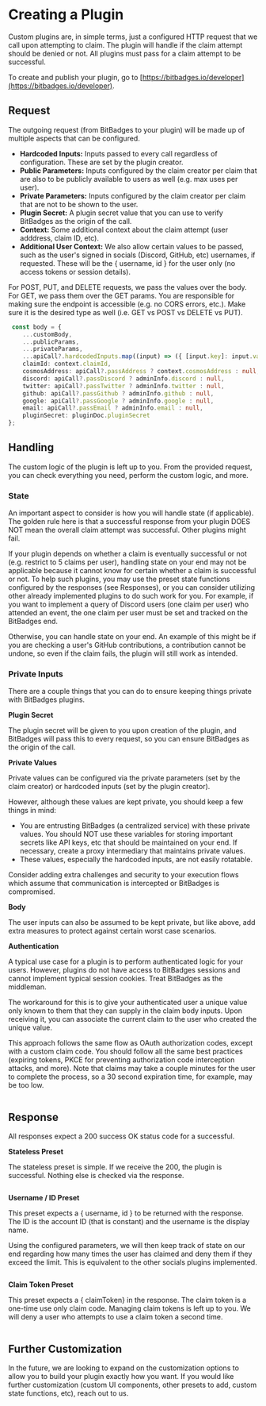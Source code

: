 # Creating a Plugin

Custom plugins are, in simple terms, just a configured HTTP request that we call upon attempting to claim. The plugin will handle if the claim attempt should be denied or not. All plugins must pass for a claim attempt to be successful.

To create and publish your plugin, go to [https://bitbadges.io/developer](https://bitbadges.io/developer).

## **Request**

The outgoing request (from BitBadges to your plugin) will be made up of multiple aspects that can be configured.

* **Hardcoded Inputs:** Inputs passed to every call regardless of configuration. These are set by the plugin creator.
* **Public Parameters:** Inputs configured by the claim creator per claim that are also to be publicly available to users as well (e.g. max uses per user).
* **Private Parameters:** Inputs configured by the claim creator per claim that are not to be shown to the user.
* **Plugin Secret:** A plugin secret value that you can use to verify BitBadges as the origin of the call.
* **Context:** Some additional context about the claim attempt (user adddress, claim ID, etc).
* **Additional User Context:** We also allow certain values to be passed, such as the user's signed in socials (Discord, GitHub, etc) usernames, if requested. These will be the { username, id } for the user only (no access tokens or session details).

For POST, PUT, and DELETE requests, we pass the values over the body. For GET, we pass them over the GET params. You are responsible for making sure the endpoint is accessible (e.g. no CORS errors, etc.). Make sure it is the desired type as well (i.e. GET vs POST vs DELETE vs PUT).

```typescript
 const body = {
    ...customBody,
    ...publicParams,
    ...privateParams,
    ...apiCall?.hardcodedInputs.map((input) => ({ [input.key]: input.value })),
    claimId: context.claimId,
    cosmosAddress: apiCall?.passAddress ? context.cosmosAddress : null,
    discord: apiCall?.passDiscord ? adminInfo.discord : null,
    twitter: apiCall?.passTwitter ? adminInfo.twitter : null,
    github: apiCall?.passGithub ? adminInfo.github : null,
    google: apiCall?.passGoogle ? adminInfo.google : null,
    email: apiCall?.passEmail ? adminInfo.email : null,
    pluginSecret: pluginDoc.pluginSecret
};
```

## **Handling**

The custom logic of the plugin is left up to you. From the provided request, you can check everything you need, perform the custom logic, and more.&#x20;

### State

An important aspect to consider is how you will handle state (if applicable). The golden rule here is that a successful response from your plugin DOES NOT mean the overall claim attempt was successful. Other plugins might fail.&#x20;

If your plugin depends on whether a claim is eventually successful or not (e.g. restrict to 5 claims per user), handling state on your end may not be applicable because it cannot know for certain whether a claim is successful or not. To help such plugins, you may use the preset state functions configured by the responses (see Responses), or you can consider utilizing other already implemented plugins to do such work for you. For example, if you want to implement a query of Discord users (one claim per user) who attended an event, the one claim per user must be set and tracked on the BitBadges end.

Otherwise, you can handle state on your end. An example of this might be if you are checking a user's GitHub contributions, a contribution cannot be undone, so even if the claim fails, the plugin will still work as intended.

### Private Inputs

There are a couple things that you can do to ensure keeping things private with BitBadges plugins.&#x20;

**Plugin Secret**

The plugin secret will be given to you upon creation of the plugin, and BitBadges will pass this to every request, so you can ensure BitBadges as the origin of the call.

**Private Values**

Private values can be configured via the private parameters (set by the claim creator) or hardcoded inputs (set by the plugin creator).&#x20;

However, although these values are kept private, you should keep a few things in mind:

* You are entrusting BitBadges (a centralized service) with these private values. You should NOT use these variables for storing important secrets like API keys, etc that should be maintained on your end. If necessary, create a proxy intermediary that maintains private values.
* These values, especially the hardcoded inputs, are not easily rotatable.

Consider adding extra challenges and security to your execution flows which assume that communication is intercepted or BitBadges is compromised.&#x20;

**Body**

The user inputs can also be assumed to be kept private, but like above, add extra measures to protect against certain worst case scenarios.

**Authentication**

A typical use case for a plugin is to perform authenticated logic for your users. However, plugins do not have access to BitBadges sessions and cannot implement typical session cookies. Treat BitBadges as the middleman.

The workaround for this is to give your authenticated user a unique value only known to them that they can supply in the claim body inputs. Upon receiving it, you can associate the current claim to the user who created the unique value.&#x20;

This approach follows the same flow as OAuth authorization codes, except with a custom claim code. You should follow all the same best practices (expiring tokens, PKCE for preventing authorization code interception attacks, and more). Note that claims may take a couple minutes for the user to complete the process, so a 30 second expiration time, for example, may be too low.

<figure><img src="../../../.gitbook/assets/image.png" alt=""><figcaption></figcaption></figure>

## **Response**

All responses expect a 200 success OK status code for a successful.

**Stateless Preset**

The stateless preset is simple. If we receive the 200, the plugin is successful. Nothing else is checked via the response.

<figure><img src="../../../.gitbook/assets/image (91).png" alt=""><figcaption></figcaption></figure>

**Username / ID Preset**

This preset expects a { username, id } to be returned with the response. The ID is the account ID (that is constant) and the username is the display name.&#x20;

Using the configured parameters, we will then keep track of state on our end regarding how many times the user has claimed and deny them if they exceed the limit. This is equivalent to the other socials plugins implemented.

<figure><img src="../../../.gitbook/assets/image (92).png" alt=""><figcaption></figcaption></figure>

**Claim Token Preset**

This preset expects a { claimToken} in the response. The claim token is a one-time use only claim code. Managing claim tokens is left up to you. We will deny a user who attempts to use a claim token a second time.

<figure><img src="../../../.gitbook/assets/image (93).png" alt=""><figcaption></figcaption></figure>

## **Further Customization**

In the future, we are looking to expand on the customization options to allow you to build your plugin exactly how you want. If you would like further customization (custom UI components, other presets to add, custom state functions, etc), reach out to us.
